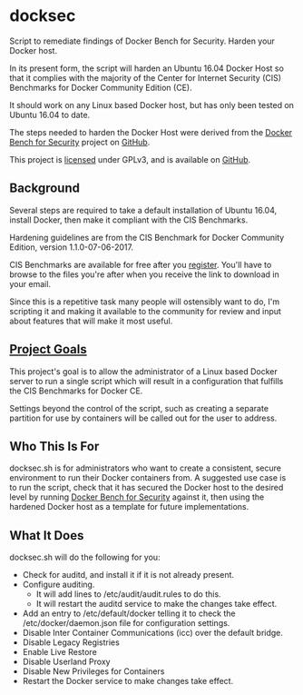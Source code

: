 # docksec
Script to remediate findings of Docker Bench for Security. Harden your Docker host.

In its present form, the script will harden an Ubuntu 16.04 Docker Host so that it complies with the majority of the Center for Internet Security (CIS) Benchmarks for Docker Community Edition (CE). 

It should work on any Linux based Docker host, but has only been tested on Ubuntu 16.04 to date.

The steps needed to harden the Docker Host were derived from the [Docker Bench for Security](https://github.com/docker/docker-bench-security) project on [GitHub](https://github.com/docker/docker-bench-security).

This project is [licensed](https://github.com/TedLeRoy/docksec/blob/master/LICENSE) under GPLv3, and is available on [GitHub](https://github.com/TedLeRoy/docksec).

## Background

Several steps are required to take a default installation of Ubuntu 16.04, install Docker, then make it compliant with the CIS Benchmarks. 

Hardening guidelines are from the CIS Benchmark for Docker Community Edition, version 1.1.0-07-06-2017.

CIS Benchmarks are available for free after you [register](https://www.cisecurity.org/cis-benchmarks/). You'll have to browse to the files you're after when you receive the link to download in your email.

Since this is a repetitive task many people will ostensibly want to do, I'm scripting it and making it available to the community for review and input about features that will make it most useful.

## [Project Goals](#project-goals)

This project's goal is to allow the administrator of a Linux based Docker server to run a single script which will result in a configuration that fulfills the CIS Benchmarks for Docker CE.

Settings beyond the control of the script, such as creating a separate partition for use by containers will be called out for the user to address.

## Who This Is For

docksec.sh is for administrators who want to create a consistent, secure environment to run their Docker containers from. A suggested use case is to run the script, check that it has secured the Docker host to the desired level by running [Docker Bench for Security](https://github.com/docker/docker-bench-security) against it, then using the hardened Docker host as a template for future implementations.

## What It Does

docksec.sh will do the following for you:

* Check for auditd, and install it if it is not already present.
* Configure auditing.
  * It will add lines to /etc/audit/audit.rules to do this.
  * It will restart the auditd service to make the changes take effect.
* Add an entry to /etc/default/docker telling it to check the /etc/docker/daemon.json file for configuration settings.
* Disable Inter Container Communications (icc) over the default bridge.
* Disable Legacy Registries
* Enable Live Restore
* Disable Userland Proxy
* Disable New Privileges for Containers
* Restart the Docker service to make changes take effect.


